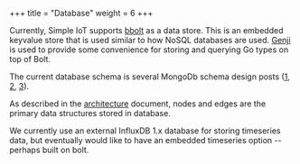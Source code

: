 +++
title = "Database"
weight = 6
+++

Currently, Simple IoT supports [bbolt](https://github.com/etcd-io/bbolt) as a
data store. This is an embedded keyvalue store that is used similar to how NoSQL
databases are used. [Genji](https://genji.dev/) is used to provide some
convenience for storing and querying Go types on top of Bolt.

The current database schema is several MongoDb schema design posts
([1](https://www.mongodb.com/blog/post/6-rules-of-thumb-for-mongodb-schema-design-part-1),
[2](https://www.mongodb.com/blog/post/6-rules-of-thumb-for-mongodb-schema-design-part-2),
[3](https://www.mongodb.com/blog/post/6-rules-of-thumb-for-mongodb-schema-design-part-3)).

As described in the [architecture](architecture.md) document, nodes and edges
are the primary data structures stored in database.

We currently use an external InfluxDB 1.x database for storing timeseries data,
but eventually would like to have an embedded timeseries option -- perhaps built
on bolt.
